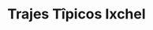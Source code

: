 ---
title: "Trajes Tîpicos Ixchel"
url: /san-pedro-la-laguna/trajes-tipicos-ixchel/
shop: Kleidung
---